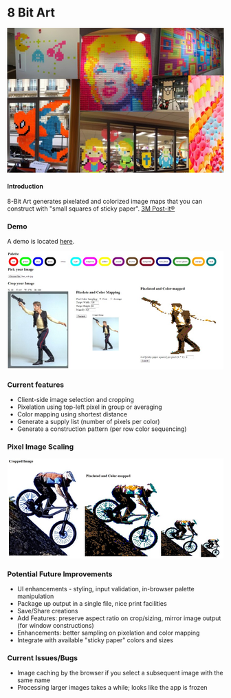 # 8 Bit Art

![8bit examples](8bit_examples.jpg)

#### Introduction ####
8-Bit Art generates pixelated and colorized image maps that you can construct with "small squares of sticky paper".
[3M Post-it&reg;](http://www.post-it.com/)


### Demo

A demo is located [here](https://8-bit-art-v2.s3-us-west-2.amazonaws.com/index.html).

![sample screenshot](screenshot.jpg)

### Current features

* Client-side image selection and cropping
* Pixelation using top-left pixel in group or averaging
* Color mapping using shortest distance
* Generate a supply list (number of pixels per color)
* Generate a construction pattern (per row color sequencing)

### Pixel Image Scaling 
![Different sizing examples](bike.jpg)


### Potential Future Improvements

* UI enhancements - styling, input validation, in-browser palette manipulation
* Package up output in a single file, nice print facilities
* Save/Share creations
* Add Features: preserve aspect ratio on crop/sizing, mirror image output (for window constructions)
* Enhancements: better sampling on pixelation and color mapping
* Integrate with available "sticky paper" colors and sizes


### Current Issues/Bugs

* Image caching by the browser if you select a subsequent image with the same name 
* Processing larger images takes a while; looks like the app is frozen

